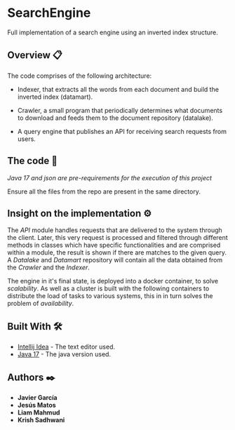 # SearchEngine
Full implementation of a search engine using an inverted index structure.
## Overview 📋
The code comprises of the following architecture:

* Indexer, that extracts all the words from each document and build the inverted index (datamart).

* Crawler, a small program that periodically determines what documents to download and feeds them to the document repository (datalake).

* A query engine that publishes an API for receiving search requests from users.


## The code 🔧
*Java 17 and json are pre-requirements for the execution of this project*

Ensure all the files from the repo are present in the same directory.

## Insight on the implementation ⚙️

The *API* module handles requests that are delivered to the system through the client. Later, this very request is processed and filtered through different methods in classes which have specific functionalities and are comprised within a module, the result is shown if there are matches to the given query. A *Datalake* and *Datamart* repository will contain all the data obtained from the *Crawler* and the *Indexer*. 

The engine in it's final state, is deployed into a docker container, to solve *scalability*. As well as a cluster is built with the following containers to distribute the load of tasks to various systems, this in in turn solves the problem of *availability*.

## Built With 🛠️

* [Intellij Idea](https://www.jetbrains.com/es-es/idea/) - The text editor used.
* [Java 17](https://www.oracle.com/java/technologies/javase/jdk17-archive-downloads.html) - The java version used.
## Authors ✒️
* **Javier García**
* **Jesús Matos**
* **Liam Mahmud**
* **Krish Sadhwani**
